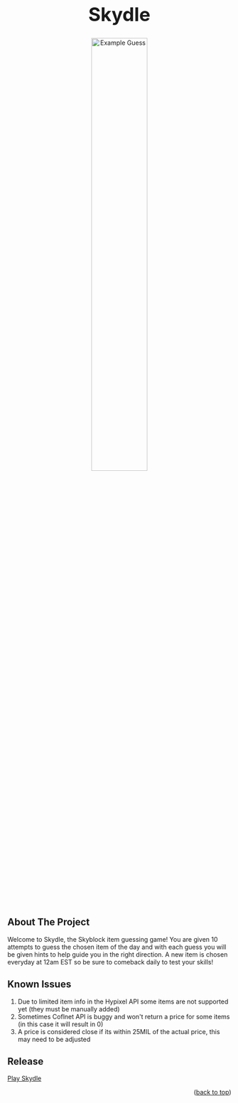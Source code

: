 <a name="readme-top"></a>
<div align="center">
  <h1 align="center" style="font-size: 3em;">Skydle</h1>
</div>

<div align="center">
  <img src="public/guessExample.png" alt="Example Guess" width="50%" height="auto">
</div>

## About The Project

Welcome to Skydle, the Skyblock item guessing game! You are given 10 attempts to guess the chosen item of the day and with each guess you will be given hints to help guide you in the right direction. A new item is chosen everyday at 12am EST so be sure to comeback daily to test your skills!

## Known Issues

1. Due to limited item info in the Hypixel API some items are not supported yet (they must be manually added)
2. Sometimes Coflnet API is buggy and won't return a price for some items (in this case it will result in 0)
3. A price is considered close if its within 25MIL of the actual price, this may need to be adjusted

## Release

[Play Skydle](https://skydle.vercel.app)

<p align="right">(<a href="#readme-top">back to top</a>)</p>
